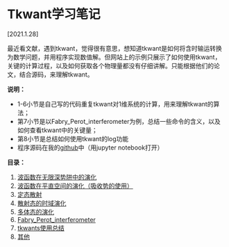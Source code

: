 # Tkwant学习笔记

[2021.1.28]

最近看文献，遇到tkwant，觉得很有意思，想知道tkwant是如何将含时输运转换为数学问题，并用程序实现数值解。但网站上的示例只展示了如何使用tkwant，关键的计算过程，以及如何获取各个物理量都没有仔细讲解。只能根据他们的论文，结合源码，来理解tkwant。



**说明：**

- 1-6小节是自己写的代码重复tkwant对1维系统的计算，用来理解tkwant的算法；
- 第7小节是以Fabry_Perot_interferometer为例，总结一些命令的含义，以及如何查看tkwant中的关键量；
- 第8小节是总结如何使用tkwant的log功能
- 程序源码在我的[github](https://github.com/Kaige213/QuantumTransportExperiment/tree/master/tkwant)中（用jupyter notebook打开）



**目录：**

1. [波函数在无限深势阱中的演化](http://www.yxkblog.com/StudyNotes/tkwant/1_波函数在无限深势阱中的演化.html)
2. [波函数在平直空间的演化（吸收势的使用）](http://www.yxkblog.com/StudyNotes/tkwant/2_波函数在平直空间的演化（吸收势的使用）.html)
3. [定态散射](http://www.yxkblog.com/StudyNotes/tkwant/3_定态散射.html)
4. [散射态的时域演化](http://www.yxkblog.com/StudyNotes/tkwant/4_散射态的时域演化.html)
5. [多体态的演化](http://www.yxkblog.com/StudyNotes/tkwant/5_多体态的演化.html)
6. [Fabry_Perot_interferometer](http://www.yxkblog.com/StudyNotes/tkwant/6_Fabry_Perot_interferometer.html)
7. [tkwants使用总结](http://www.yxkblog.com/StudyNotes/tkwant/7_tkwants使用总结.html)
8. [其他](http://www.yxkblog.com/StudyNotes/tkwant/8_其他.html)

